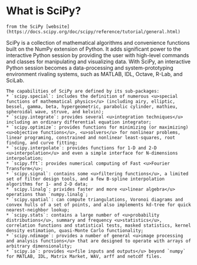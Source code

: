 # What is SciPy?
```{margin} Source
from the SciPy [website](https://docs.scipy.org/doc/scipy/reference/tutorial/general.html)
```

SciPy is a collection of mathematical algorithms and convenience functions built on the NumPy extension of Python. It adds significant power to the interactive Python session by providing the user with high-level commands and classes for manipulating and visualizing data. With SciPy, an interactive Python session becomes a data-processing and system-prototyping environment rivaling systems, such as MATLAB, IDL, Octave, R-Lab, and SciLab.

```{admonition} SciPy capabilities
The capabilities of SciPy are defined by its sub-packages:
* `scipy.special`: includes the definition of numerous <u>special functions of mathematical physics</u> (including airy, elliptic, bessel, gamma, beta, hypergeometric, parabolic cylinder, mathieu, spheroidal wave, struve, and kelvin);
* `scipy.integrate`: provides several <u>integration techniques</u> including an ordinary differential equation integrator;
* `scipy.optimize`: provides functions for minimizing (or maximizing) <u>objective functions</u>, <u>solvers</u> for nonlinear problems, linear programing, constrained and nonlinear least-squares, root finding, and curve fitting;
* `scipy.interpolate`: provides functions for 1-D and 2-D <u>interpolation</u> and even a simple interface for N-dimensions interpolation;
* `scipy.fft`: provides numerical computing of Fast <u>Fourier Transform</u>;
* `scipy.signal`: contains some <u>filtering functions</u>, a limited set of filter design tools, and a few B-spline interpolation algorithms for 1- and 2-D data;
* `scipy.linalg`: privides faster and more <u>linear algebra</u> operations than `numpy.linalg`;
* `scipy.spatial`: can compute triangulations, Voronoi diagrams and convex hulls of a set of points, and also implements kd-tree for quick nearest-neighbor lookup;
* `scipy.stats`: contains a large number of <u>probability distributions</u>, summary and frequency <u>statistics</u>, correlation functions and statistical tests, masked statistics, kernel density estimation, quasi-Monte Carlo functionality;
* `scipy.ndimage`: provides a number of general <u>image processing and analysis functions</u> that are designed to operate with arrays of arbitrary dimensionality;
* `scipy.io`: provides <u>file inputs and outputs</u> beyond `numpy` for MATLAB, IDL, Matrix Market, WAV, arff and netcdf files.
```
